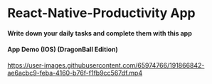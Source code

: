 # React-Native-Productivity App

#### Write down your daily tasks and complete them with this app

#### App Demo (IOS) (DragonBall Edition)


https://user-images.githubusercontent.com/65974766/191866842-ae6acbc9-feba-4160-b76f-f1fb9cc567df.mp4

